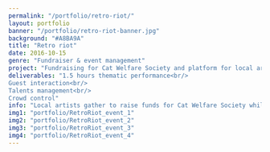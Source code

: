 ```yaml
---
permalink: "/portfolio/retro-riot/"
layout: portfolio
banner: "/portfolio/retro-riot-banner.jpg"
background: "#A8BA9A"
title: "Retro riot"
date: 2016-10-15
genre: "Fundraiser & event management"
project: "Fundraising for Cat Welfare Society and platform for local artists"
deliverables: "1.5 hours thematic performance<br/>
Guest interaction<br/>
Talents management<br/>
Crowd control"
info: "Local artists gather to raise funds for Cat Welfare Society while promoting dance as an art form"
img1: "portfolio/RetroRiot_event_1"
img2: "portfolio/RetroRiot_event_2"
img3: "portfolio/RetroRiot_event_3"
img4: "portfolio/RetroRiot_event_4"
---
```

